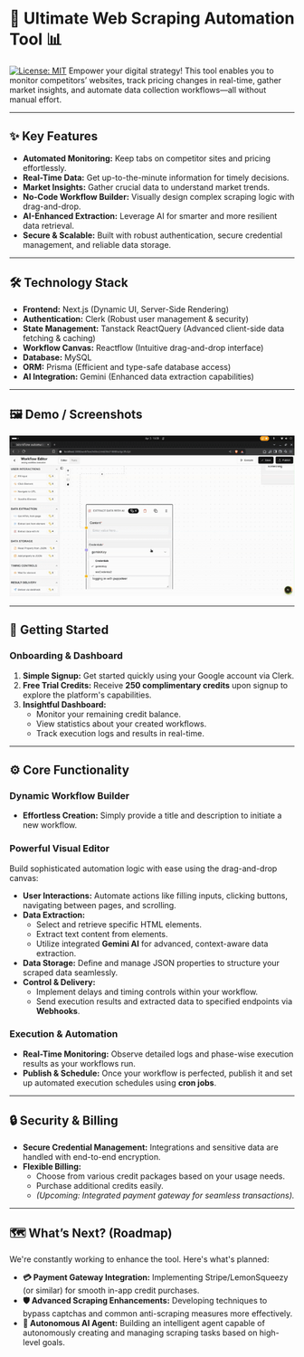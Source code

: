 # 🚀 Ultimate Web Scraping Automation Tool 📊

[![License: MIT](https://img.shields.io/badge/License-MIT-yellow.svg)](https://opensource.org/licenses/MIT) Empower your digital strategy! This tool enables you to monitor competitors’ websites, track pricing changes in real-time, gather market insights, and automate data collection workflows—all without manual effort.

---

## ✨ Key Features

* **Automated Monitoring:** Keep tabs on competitor sites and pricing effortlessly.
* **Real-Time Data:** Get up-to-the-minute information for timely decisions.
* **Market Insights:** Gather crucial data to understand market trends.
* **No-Code Workflow Builder:** Visually design complex scraping logic with drag-and-drop.
* **AI-Enhanced Extraction:** Leverage AI for smarter and more resilient data retrieval.
* **Secure & Scalable:** Built with robust authentication, secure credential management, and reliable data storage.

---

## 🛠️ Technology Stack

* **Frontend:** Next.js (Dynamic UI, Server-Side Rendering)
* **Authentication:** Clerk (Robust user management & security)
* **State Management:** Tanstack ReactQuery (Advanced client-side data fetching & caching)
* **Workflow Canvas:** Reactflow (Intuitive drag-and-drop interface)
* **Database:** MySQL
* **ORM:** Prisma (Efficient and type-safe database access)
* **AI Integration:** Gemini (Enhanced data extraction capabilities)

---

## 🖼️ Demo / Screenshots
![Demo](public/demo-assets/demo-ai-webscrapper.gif)

---

## 🚀 Getting Started

### Onboarding & Dashboard

1.  **Simple Signup:** Get started quickly using your Google account via Clerk.
2.  **Free Trial Credits:** Receive **250 complimentary credits** upon signup to explore the platform's capabilities.
3.  **Insightful Dashboard:**
    * Monitor your remaining credit balance.
    * View statistics about your created workflows.
    * Track execution logs and results in real-time.

---

## ⚙️ Core Functionality

### Dynamic Workflow Builder

* **Effortless Creation:** Simply provide a title and description to initiate a new workflow.

### Powerful Visual Editor

Build sophisticated automation logic with ease using the drag-and-drop canvas:

* **User Interactions:** Automate actions like filling inputs, clicking buttons, navigating between pages, and scrolling.
* **Data Extraction:**
    * Select and retrieve specific HTML elements.
    * Extract text content from elements.
    * Utilize integrated **Gemini AI** for advanced, context-aware data extraction.
* **Data Storage:** Define and manage JSON properties to structure your scraped data seamlessly.
* **Control & Delivery:**
    * Implement delays and timing controls within your workflow.
    * Send execution results and extracted data to specified endpoints via **Webhooks**.

### Execution & Automation

* **Real-Time Monitoring:** Observe detailed logs and phase-wise execution results as your workflows run.
* **Publish & Schedule:** Once your workflow is perfected, publish it and set up automated execution schedules using **cron jobs**.

---

## 🔒 Security & Billing

* **Secure Credential Management:** Integrations and sensitive data are handled with end-to-end encryption.
* **Flexible Billing:**
    * Choose from various credit packages based on your usage needs.
    * Purchase additional credits easily.
    * *(Upcoming: Integrated payment gateway for seamless transactions).*

---

## 🗺️ What’s Next? (Roadmap)

We're constantly working to enhance the tool. Here's what's planned:

* **💳 Payment Gateway Integration:** Implementing Stripe/LemonSqueezy (or similar) for smooth in-app credit purchases.
* **🛡️ Advanced Scraping Enhancements:** Developing techniques to bypass captchas and common anti-scraping measures more effectively.
* **🤖 Autonomous AI Agent:** Building an intelligent agent capable of autonomously creating and managing scraping tasks based on high-level goals.